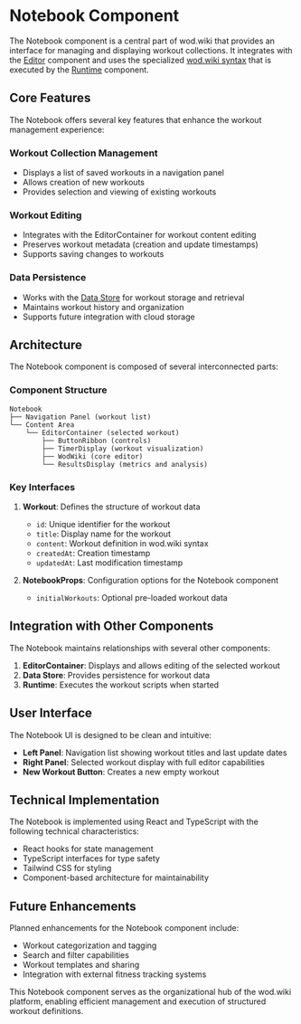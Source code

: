# Notebook Component

The Notebook component is a central part of wod.wiki that provides an interface for managing and displaying workout collections. It integrates with the [Editor](Editor.md) component and uses the specialized [wod.wiki syntax](../Core/Compile.md) that is executed by the [Runtime](../Core/Runtime.md) component.

## Core Features

The Notebook offers several key features that enhance the workout management experience:

### Workout Collection Management

- Displays a list of saved workouts in a navigation panel
- Allows creation of new workouts
- Provides selection and viewing of existing workouts

### Workout Editing

- Integrates with the EditorContainer for workout content editing
- Preserves workout metadata (creation and update timestamps)
- Supports saving changes to workouts

### Data Persistence

- Works with the [Data Store](Data%20Store.md) for workout storage and retrieval
- Maintains workout history and organization
- Supports future integration with cloud storage

## Architecture

The Notebook component is composed of several interconnected parts:

### Component Structure

```
Notebook
├── Navigation Panel (workout list)
└── Content Area
    └── EditorContainer (selected workout)
        ├── ButtonRibbon (controls)
        ├── TimerDisplay (workout visualization)
        ├── WodWiki (core editor)
        └── ResultsDisplay (metrics and analysis)
```

### Key Interfaces

1. **Workout**: Defines the structure of workout data
   - `id`: Unique identifier for the workout
   - `title`: Display name for the workout
   - `content`: Workout definition in wod.wiki syntax
   - `createdAt`: Creation timestamp
   - `updatedAt`: Last modification timestamp

2. **NotebookProps**: Configuration options for the Notebook component
   - `initialWorkouts`: Optional pre-loaded workout data

## Integration with Other Components

The Notebook maintains relationships with several other components:

1. **EditorContainer**: Displays and allows editing of the selected workout
2. **Data Store**: Provides persistence for workout data
3. **Runtime**: Executes the workout scripts when started

## User Interface

The Notebook UI is designed to be clean and intuitive:

- **Left Panel**: Navigation list showing workout titles and last update dates
- **Right Panel**: Selected workout display with full editor capabilities
- **New Workout Button**: Creates a new empty workout

## Technical Implementation

The Notebook is implemented using React and TypeScript with the following technical characteristics:

- React hooks for state management
- TypeScript interfaces for type safety
- Tailwind CSS for styling
- Component-based architecture for maintainability

## Future Enhancements

Planned enhancements for the Notebook component include:

- Workout categorization and tagging
- Search and filter capabilities
- Workout templates and sharing
- Integration with external fitness tracking systems

This Notebook component serves as the organizational hub of the wod.wiki platform, enabling efficient management and execution of structured workout definitions.
